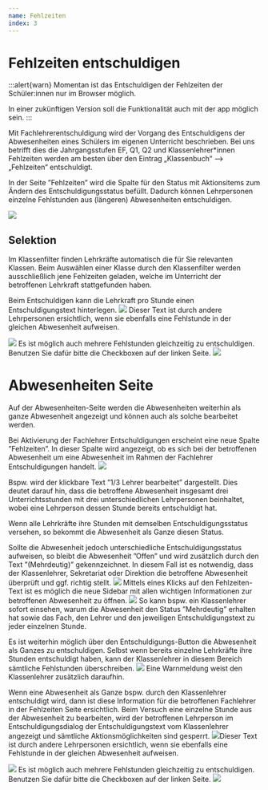 ```yaml
---
name: Fehlzeiten
index: 3
---
```


# Fehlzeiten entschuldigen
:::alert{warn}
Momentan ist das Entschuldigen der Fehlzeiten der Schüler:innen nur im Browser möglich.

In einer zukünftigen Version soll die Funktionalität auch mit der app möglich sein.
:::

Mit Fachlehrerentschuldigung wird der Vorgang des Entschuldigens der Abwesenheiten eines Schülers im eigenen Unterricht beschrieben. Bei uns betrifft dies die Jahrgangsstufen EF, Q1, Q2 und Klassenlehrer*innen 
Fehlzeiten werden am besten über den Eintrag „Klassenbuch“ --> „Fehlzeiten“ entschuldigt.

In der Seite ”Fehlzeiten” wird die Spalte für den Status mit Aktionsitems zum Ändern des Entschuldigungsstatus befüllt.
Dadurch können Lehrpersonen einzelne Fehlstunden aus (längeren) Abwesenheiten entschuldigen.

![](/Bilder/webuntis/LuL/wu_Fachlehrerentschuldigung1.png)
## Selektion
Im Klassenfilter finden Lehrkräfte automatisch die für Sie relevanten Klassen.
Beim Auswählen einer Klasse durch den Klassenfilter werden ausschließlich jene Fehlzeiten geladen, welche im Unterricht der betroffenen Lehrkraft stattgefunden haben.

Beim Entschuldigen kann die Lehrkraft pro Stunde einen Entschuldigungstext hinterlegen.
![](/Bilder/webuntis/LuL/wu_Fachlehrerentschuldigung2.png)
Dieser Text ist durch andere Lehrpersonen ersichtlich, wenn sie ebenfalls eine Fehlstunde in der gleichen Abwesenheit aufweisen.

![](/Bilder/webuntis/LuL/wu_Fachlehrerentschuldigung3.png)
Es ist möglich auch mehrere Fehlstunden gleichzeitig zu entschuldigen. Benutzen Sie dafür bitte die Checkboxen auf der linken Seite.
![](/Bilder/webuntis/LuL/wu_Fachlehrerentschuldigung4.png)

# Abwesenheiten Seite 
Auf der Abwesenheiten-Seite werden die Abwesenheiten weiterhin als ganze Abwesenheit angezeigt und können auch als solche bearbeitet werden.

Bei Aktivierung der Fachlehrer Entschuldigungen erscheint eine neue Spalte ”Fehlzeiten”.
In dieser Spalte wird angezeigt, ob es sich bei der betroffenen Abwesenheit um eine Abwesenheit im Rahmen der Fachlehrer Entschuldigungen handelt.
![](/Bilder/webuntis/LuL/wu_Fachlehrerentschuldigung5.png)

Bspw. wird der klickbare Text ”1/3 Lehrer bearbeitet” dargestellt. Dies deutet darauf hin, dass die betroffene Abwesenheit insgesamt drei Unterrichtsstunden mit drei unterschiedlichen Lehrpersonen beinhaltet, wobei eine Lehrperson dessen Stunde bereits entschuldigt hat.

Wenn alle Lehrkräfte ihre Stunden mit demselben Entschuldigungsstatus versehen, so bekommt die Abwesenheit als Ganze diesen Status.

Sollte die Abwesenheit jedoch unterschiedliche Entschuldigungsstatus aufweisen, so bleibt die Abwesenheit ”Offen” und wird zusätzlich durch den Text ”(Mehrdeutig)” gekennzeichnet. In diesem Fall ist es notwendig, dass der Klassenlehrer, Sekretariat oder Direktion die betroffene Abwesenheit überprüft und ggf. richtig stellt.
![](/Bilder/webuntis/LuL/wu_Fachlehrerentschuldigung6.png)
Mittels eines Klicks auf den Fehlzeiten-Text ist es möglich die neue Sidebar mit allen wichtigen Informationen zur betroffenen Abwesenheit zu öffnen.
![](/Bilder/webuntis/LuL/wu_Fachlehrerentschuldigung7.png)
So kann bspw. ein Klassenlehrer sofort einsehen, warum die Abwesenheit den Status ”Mehrdeutig” erhalten hat sowie das Fach, den Lehrer und den jeweiligen Entschuldigungstext zu jeder einzelnen Stunde.
 
Es ist weiterhin möglich über den Entschuldigungs-Button die Abwesenheit als Ganzes zu entschuldigen.
Selbst wenn bereits einzelne Lehrkräfte ihre Stunden entschuldigt haben, kann der Klassenlehrer in diesem Bereich sämtliche Fehlstunden überschreiben.
![](/Bilder/webuntis/LuL/wu_Fachlehrerentschuldigung8.png)
Eine Warnmeldung weist den Klassenlehrer zusätzlich daraufhin.

Wenn eine Abwesenheit als Ganze bspw. durch den Klassenlehrer entschuldigt wird, dann ist diese Information für die betroffenen Fachlehrer in der Fehlzeiten Seite ersichtlich. Beim Versuch eine einzelne Stunde aus der Abwesenheit zu bearbeiten, wird der betroffenen Lehrperson im Entschuldigungsdialog der Entschuldigungstext vom Klassenlehrer angezeigt und sämtliche Aktionsmöglichkeiten sind gesperrt.
![](/Bilder/webuntis/LuL/wu_Fachlehrerentschuldigung9.png)Dieser Text ist durch andere Lehrpersonen ersichtlich, wenn sie ebenfalls eine Fehlstunde in der gleichen Abwesenheit aufweisen.

![](/Bilder/webuntis/LuL/wu_Fachlehrerentschuldigung3.png)
Es ist möglich auch mehrere Fehlstunden gleichzeitig zu entschuldigen. Benutzen Sie dafür bitte die Checkboxen auf der linken Seite.
![](/Bilder/webuntis/LuL/wu_Fachlehrerentschuldigung4.png)